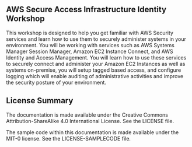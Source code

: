 ## AWS Secure Access Infrastructure Identity Workshop

This workshop is designed to help you get familiar with AWS Security services and learn how to use them to securely administer systems in your environment. You will be working with services such as AWS Systems Manager Session Manager, Amazon EC2 Instance Connect, and AWS Identity and Access Management. You will learn how to use these services to securely connect and administer your Amazon EC2 Instances as well as systems on-premise, you will setup tagged based access, and configure logging which will enable auditing of administrative activities and improve the security posture of your environment.

## License Summary

The documentation is made available under the Creative Commons Attribution-ShareAlike 4.0 International License. See the LICENSE file.

The sample code within this documentation is made available under the MIT-0 license. See the LICENSE-SAMPLECODE file.
